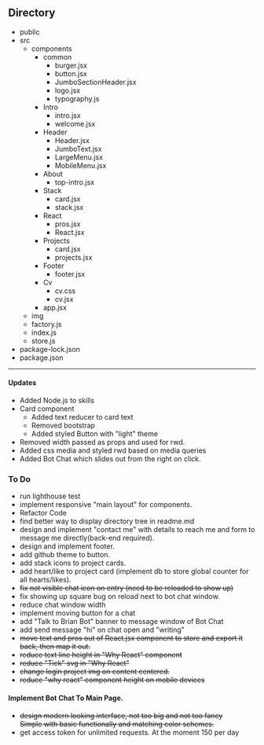 ## Directory
- public
- src
  - components
    - common
      - burger.jsx
      - button.jsx
      - JumboSectionHeader.jsx
      - logo.jsx
      - typography.js
    - Intro
      - intro.jsx
      - welcome.jsx
    - Header
      - Header.jsx
      - JumboText.jsx
      - LargeMenu.jsx
      - MobileMenu.jsx
    - About
      - top-intro.jsx
    - Stack
      - card.jsx
      - stack.jsx
    - React
      - pros.jsx
      - React.jsx
    - Projects
      - card.jsx
      - projects.jsx
    - Footer
      - footer.jsx
    - Cv
      - cv.css
      - cv.jsx
    - app.jsx
  - img
  - factory.js
  - index.js
  - store.js
- package-lock.json
- package.json
<hr>

#### Updates
* Added Node.js to skills
* Card component
  * Added text reducer to card text 
  * Removed bootstrap
  * Added styled Button with "light" theme
* Removed width passed as props and used for rwd.
* Added css media and styled rwd based on media queries
* Added Bot Chat which slides out from the right on click. 


### To Do
* run lighthouse test
* implement responsive "main layout" for components.
* Refactor Code
* find better way to display directory tree in readme.md 
* design and implement "contact me" with details to reach me and form to message me directly(back-end required).
* design and implement footer.
* add github theme to button.
* add stack icons to project cards.
* add heart/like to project card (implement db to store global counter for all hearts/likes).
* <s>fix not visible chat icon on entry (need to be reloaded to show up)</s>
* fix showing up square bug on reload next to bot chat window.
* reduce chat window width
* implement moving button for a chat
* add "Talk to Brian Bot" banner to message window of Bot Chat
* add send message "hi" on chat open and "writing"
* <s>move text and pros out  of React.jsx component to store and export it back, then map it out.</s> 
* <s>reduce text line height in "Why React" component</s>
* <s>reduce "Tick" svg in "Why React"</s>
* <s>change login project img on content centered.</s>
* <s>reduce "why react" component height on mobile devices</s>
#### Implement Bot Chat To Main Page.
* <s>design modern looking interface, not too big and not too fancy\
  Simple with basic functionally and matching color schemes.</s>
* get access token for unlimited requests. At the moment 150 per day
